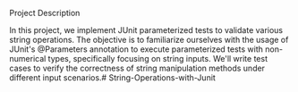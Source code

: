 Project Description

In this project, we implement JUnit parameterized tests to validate various string operations. The objective is to familiarize ourselves with the usage of JUnit's @Parameters annotation to execute parameterized tests with non-numerical types, specifically focusing on string inputs. We'll write test cases to verify the correctness of string manipulation methods under different input scenarios.# String-Operations-with-Junit
